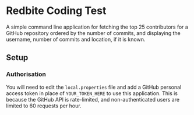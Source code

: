 # Redbite Coding Test

A simple command line application for fetching the top 25 contributors for a GitHub repository ordered by the number of
commits, and displaying the username, number of commits and location, if it is known.

## Setup

### Authorisation
You will need to edit the `local.properties` file and add a GitHub personal access token in place of `YOUR_TOKEN_HERE`
to use this application. This is because the GitHub API is rate-limited, and non-authenticated users are limited to
60 requests per hour.
